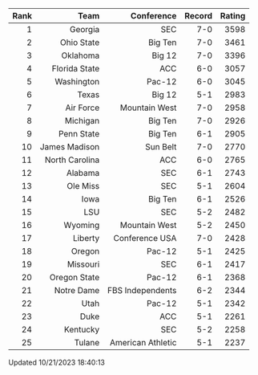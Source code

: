 | Rank  | Team                 | Conference           | Record   | Rating |
| ---:  | ---:                 | ---:                 | ---:     | ---:   |
| 1     | Georgia              | SEC                  | 7-0      | 3598   |
| 2     | Ohio State           | Big Ten              | 7-0      | 3461   |
| 3     | Oklahoma             | Big 12               | 7-0      | 3396   |
| 4     | Florida State        | ACC                  | 6-0      | 3057   |
| 5     | Washington           | Pac-12               | 6-0      | 3045   |
| 6     | Texas                | Big 12               | 5-1      | 2983   |
| 7     | Air Force            | Mountain West        | 7-0      | 2958   |
| 8     | Michigan             | Big Ten              | 7-0      | 2926   |
| 9     | Penn State           | Big Ten              | 6-1      | 2905   |
| 10    | James Madison        | Sun Belt             | 7-0      | 2770   |
| 11    | North Carolina       | ACC                  | 6-0      | 2765   |
| 12    | Alabama              | SEC                  | 6-1      | 2743   |
| 13    | Ole Miss             | SEC                  | 5-1      | 2604   |
| 14    | Iowa                 | Big Ten              | 6-1      | 2526   |
| 15    | LSU                  | SEC                  | 5-2      | 2482   |
| 16    | Wyoming              | Mountain West        | 5-2      | 2450   |
| 17    | Liberty              | Conference USA       | 7-0      | 2428   |
| 18    | Oregon               | Pac-12               | 5-1      | 2425   |
| 19    | Missouri             | SEC                  | 6-1      | 2417   |
| 20    | Oregon State         | Pac-12               | 6-1      | 2368   |
| 21    | Notre Dame           | FBS Independents     | 6-2      | 2344   |
| 22    | Utah                 | Pac-12               | 5-1      | 2342   |
| 23    | Duke                 | ACC                  | 5-1      | 2261   |
| 24    | Kentucky             | SEC                  | 5-2      | 2258   |
| 25    | Tulane               | American Athletic    | 5-1      | 2237   |

Updated 10/21/2023 18:40:13
